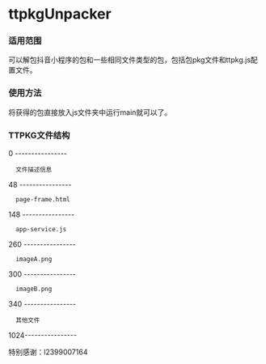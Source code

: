 # ttpkgUnpacker

### 适用范围

可以解包抖音小程序的包和一些相同文件类型的包，包括包pkg文件和ttpkg.js配置文件。

### 使用方法

将获得的包直接放入js文件夹中运行main就可以了。

### TTPKG文件结构

0   ----------------

      文件描述信息
      
48  ----------------

      page-frame.html
      
148 ----------------

      app-service.js
      
260 ----------------

      imageA.png
      
300 ----------------

      imageB.png
      
340 ----------------

      其他文件
      
1024----------------

特别感谢：l2399007164
